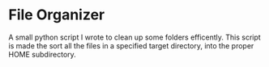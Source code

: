 # File Organizer
 A small python script I wrote to clean up some folders efficently.
 This script is made the sort all the files in a specified target directory, into the proper HOME subdirectory.
